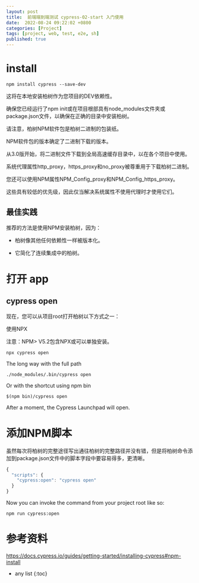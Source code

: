 ```yaml
---
layout: post
title:  前端端到端测试 cypress-02-start 入门使用
date:  2022-08-24 09:22:02 +0800
categories: [Project]
tags: [project, web, test, e2e, sh]
published: true
---
```


# install

```
npm install cypress --save-dev
```

这将在本地安装柏树作为您项目的DEV依赖性。

确保您已经运行了npm init或在项目根部具有node_modules文件夹或package.json文件，以确保在正确的目录中安装柏树。

请注意，柏树NPM软件包是柏树二进制的包装纸。 

NPM软件包的版本确定了二进制下载的版本。 

从3.0版开始，将二进制文件下载到全局高速缓存目录中，以在各个项目中使用。

系统代理属性http_proxy，https_proxy和no_proxy被尊重用于下载柏树二进制。 

您还可以使用NPM属性NPM_Config_proxy和NPM_Config_https_proxy。 

这些具有较低的优先级，因此仅当解决系统属性不使用代理时才使用它们。

## 最佳实践

推荐的方法是使用NPM安装柏树，因为：

- 柏树像其他任何依赖性一样被版本化。

- 它简化了连续集成中的柏树。


# 打开 app

## cypress open

现在，您可以从项目root打开柏树以下方式之一：

使用NPX

注意：NPM> V5.2包含NPX或可以单独安装。

```
npx cypress open
```

The long way with the full path

```
./node_modules/.bin/cypress open
```

Or with the shortcut using npm bin

```
$(npm bin)/cypress open
```

After a moment, the Cypress Launchpad will open.


# 添加NPM脚本

虽然每次将柏树的完整途径写出通往柏树的完整路径并没有错，但是将柏树命令添加到package.json文件中的脚本字段中要容易得多，更清晰。

```js
{
  "scripts": {
    "cypress:open": "cypress open"
  }
}
```

Now you can invoke the command from your project root like so:

```
npm run cypress:open
```






# 参考资料

https://docs.cypress.io/guides/getting-started/installing-cypress#npm-install

* any list
{:toc}